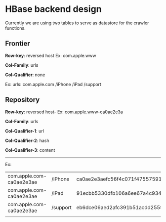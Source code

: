 HBase backend design
=====================
Currently we are using two tables to serve as datastore for the crawler functions.

Frontier
---------------------
<p><b>Row-key</b>: reversed host Ex: com.apple.www</p>
<p><b>Col-Family</b>: urls</p>
<p><b>Col-Qualifier</b>: none</p>

Ex:
                urls:
com.apple.com   /iPhone
                /iPad
                /support                                

Repository
---------------------
<p><b>Row-key</b>: reversed host-<hash> Ex: com.apple.www-ca0ae2e3a</p>
<p><b>Col-Family</b>: urls</p>
<p><b>Col-Qualifier-1</b>: url</p>
<p><b>Col-Qualifier-2</b>: hash</p>
<p><b>Col-Qualifier-3</b>: content</p>

<hr/>
Ex:
<table>
<tr>
  <td>com.apple.com-ca0ae2e3ae</td>
  <td>/iPhone</td>
  <td>ca0ae2e3aefc56f4c071f475575915bc05074ba4</td>
  <td>html content</td>
</tr>
<tr>
  <td>com.apple.com-ca0ae2e3ae</td>
  <td>/iPad</td>
  <td>91ecbb5330dfb106a6ee67a4c934f1305b50f40a</td>
  <td>html content</td>
</tr>
<tr>
  <td>com.apple.com-ca0ae2e3ae</td>
  <td>/support</td>
  <td>eb6dce06aed2afc391b51acdd255976c818b8d97</td>
  <td>html content</td>
</tr>
<tr>
  <td></td>
  <td></td>
  <td></td>
</tr>
</table>
